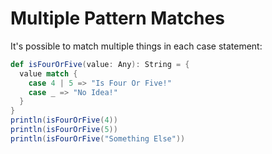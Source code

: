 Multiple Pattern Matches
========================

It's possible to match multiple things in each case statement:

```scala
def isFourOrFive(value: Any): String = {
  value match {
    case 4 | 5 => "Is Four Or Five!"
    case _ => "No Idea!"
  }
}
println(isFourOrFive(4))
println(isFourOrFive(5))
println(isFourOrFive("Something Else"))
```

